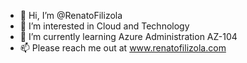 - 👋 Hi, I’m @RenatoFilizola
- 👀 I’m interested in Cloud and Technology
- 🌱 I’m currently learning Azure Administration AZ-104
- 📫 Please reach me out at www.renatofilizola.com

<!---
RenatoFilizola/RenatoFilizola is a ✨ special ✨ repository because its `README.md` (this file) appears on your GitHub profile.
You can click the Preview link to take a look at your changes.
--->
